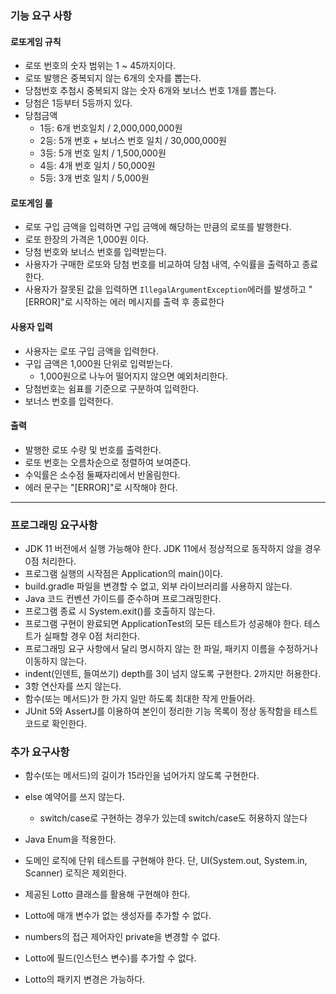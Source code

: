 ### 기능 요구 사항

#### 로또게임 규칙
* 로또 번호의 숫자 범위는 1 ~ 45까지이다.
* 로또 발행은 중복되지 않는 6개의 숫자를 뽑는다.
* 당첨번호 추첨시 중복되지 않는 숫자 6개와 보너스 번호 1개를 뽑는다.
* 당첨은 1등부터 5등까지 있다.
* 당첨금액
    - 1등: 6개 번호일치 / 2,000,000,000원
    - 2등: 5개 번호 + 보너스 번호 일치 / 30,000,000원
    - 3등: 5개 번호 일치 / 1,500,000원
    - 4등: 4개 번호 일치 / 50,000원
    - 5등: 3개 번호 일치 / 5,000원

#### 로또게임 룰
* 로또 구입 금액을 입력하면 구입 금액에 해당하는 만큼의 로또를 발행한다.
* 로또 한장의 가격은 1,000원 이다.
* 당첨 번호와 보너스 번호를 입력받는다.
* 사용자가 구매한 로또와 당첨 번호를 비교하여 당첨 내역, 수익률을 출력하고 종료한다.
* 사용자가 잘못된 값을 입력하면 `IllegalArgumentException`에러를 발생하고 "[ERROR]"로 시작하는 에러 메시지를 출력 후 종료한다


#### 사용자 입력
* 사용자는 로또 구입 금액을 입력한다.
* 구입 금액은 1,000원 단위로 입력받는다.
    - 1,000원으로 나누어 떨어지지 않으면 예외처리한다.
* 당첨번호는 쉼표를 기준으로 구분하여 입력한다.
* 보너스 번호를 입력한다.


#### 출력
* 발행한 로또 수량 및 번호를 출력한다.
* 로또 번호는 오름차순으로 정렬하여 보여준다.
* 수익률은 소수점 둘째자리에서 반올림한다.
* 에러 문구는 "[ERROR]"로 시작해야 한다.
---
### 프로그래밍 요구사항
* JDK 11 버전에서 실행 가능해야 한다. JDK 11에서 정상적으로 동작하지 않을 경우 0점 처리한다.
* 프로그램 실행의 시작점은 Application의 main()이다.
* build.gradle 파일을 변경할 수 없고, 외부 라이브러리를 사용하지 않는다.
* Java 코드 컨벤션 가이드를 준수하며 프로그래밍한다.
* 프로그램 종료 시 System.exit()를 호출하지 않는다.
* 프로그램 구현이 완료되면 ApplicationTest의 모든 테스트가 성공해야 한다. 테스트가 실패할 경우 0점 처리한다.
* 프로그래밍 요구 사항에서 달리 명시하지 않는 한 파일, 패키지 이름을 수정하거나 이동하지 않는다.
* indent(인덴트, 들여쓰기) depth를 3이 넘지 않도록 구현한다. 2까지만 허용한다.
* 3항 연산자를 쓰지 않는다.
* 함수(또는 메서드)가 한 가지 일만 하도록 최대한 작게 만들어라.
* JUnit 5와 AssertJ를 이용하여 본인이 정리한 기능 목록이 정상 동작함을 테스트 코드로 확인한다.


### 추가 요구사항
* 함수(또는 메서드)의 길이가 15라인을 넘어가지 않도록 구현한다.
* else 예약어를 쓰지 않는다.
    - switch/case로 구현하는 경우가 있는데 switch/case도 허용하지 않는다
* Java Enum을 적용한다.
* 도메인 로직에 단위 테스트를 구현해야 한다. 단, UI(System.out, System.in, Scanner) 로직은 제외한다.

* 제공된 Lotto 클래스를 활용해 구현해야 한다.
* Lotto에 매개 변수가 없는 생성자를 추가할 수 없다.
* numbers의 접근 제어자인 private을 변경할 수 없다.
* Lotto에 필드(인스턴스 변수)를 추가할 수 없다.
* Lotto의 패키지 변경은 가능하다.